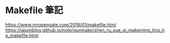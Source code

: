 # Makefile 筆記
https://www.mropengate.com/2018/01/makefile.html
https://jasonblog.github.io/note/gunmake/shen_ru_xue_xi_makeming_ling_he_makefile.html